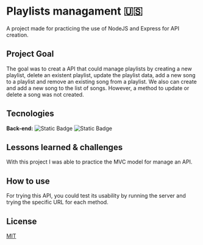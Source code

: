 

# Playlists managament **🇺🇸**

A project made for practicing the use of NodeJS and Express for API creation.

## Project Goal

The goal was to creat a API that could manage playlists by creating a new playlist, delete an existent playlist, update the playlist data, add a new song to a playlist and remove an existing song from a playlist. We also can create and add a new song to the list of songs. However, a method to update or delete a song was not created.

## Tecnologies

**Back-end:** ![Static Badge](https://img.shields.io/badge/node-%23417E38?style=for-the-badge&logo=node&logoColor=black) ![Static Badge](https://img.shields.io/badge/Express-black?style=for-the-badge&logo=express&logoColor=white)

## Lessons learned & challenges

With this project I was able to practice the MVC model for manage an API.

## How to use

For trying this API, you could test its usability by running the server and trying the specific URL for each method.

## **License**

[MIT](https://choosealicense.com/licenses/mit/)
